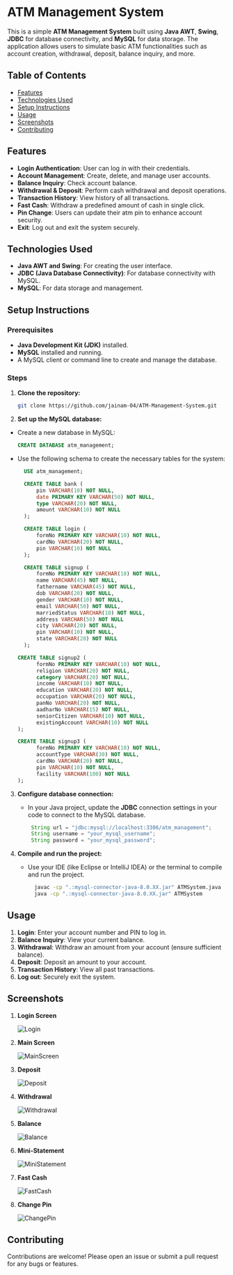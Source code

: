 # ATM Management System

This is a simple **ATM Management System** built using **Java AWT**, **Swing**, **JDBC** for database connectivity, and **MySQL** for data storage. The application allows users to simulate basic ATM functionalities such as account creation, withdrawal, deposit, balance inquiry, and more.

## Table of Contents

- [Features](#features)
- [Technologies Used](#technologies-used)
- [Setup Instructions](#setup-instructions)
- [Usage](#usage)
- [Screenshots](#screenshots)
- [Contributing](#contributing)

## Features

- **Login Authentication**: User can log in with their credentials.
- **Account Management**: Create, delete, and manage user accounts.
- **Balance Inquiry**: Check account balance.
- **Withdrawal & Deposit**: Perform cash withdrawal and deposit operations.
- **Transaction History**: View history of all transactions.
- **Fast Cash**: Withdraw a predefined amount of cash in single click.
- **Pin Change**: Users can update their atm pin to enhance account security.
- **Exit**: Log out and exit the system securely.

## Technologies Used

- **Java AWT and Swing**: For creating the user interface.
- **JDBC (Java Database Connectivity)**: For database connectivity with MySQL.
- **MySQL**: For data storage and management.


## Setup Instructions

### Prerequisites

- **Java Development Kit (JDK)** installed.
- **MySQL** installed and running.
- A MySQL client or command line to create and manage the database.

### Steps

1. **Clone the repository:**

    ```bash
    git clone https://github.com/jainam-04/ATM-Management-System.git
    ```

2. **Set up the MySQL database:**
  - Create a new database in MySQL:
       ```sql
      CREATE DATABASE atm_management;
      ```

  - Use the following schema to create the necessary tables for the system:
      ```sql
        USE atm_management;

        CREATE TABLE bank (
            pin VARCHAR(10) NOT NULL,
            date PRIMARY KEY VARCHAR(50) NOT NULL,
            type VARCHAR(20) NOT NULL,
            amount VARCHAR(10) NOT NULL
        );

        CREATE TABLE login (
            formNo PRIMARY KEY VARCHAR(10) NOT NULL,
            cardNo VARCHAR(20) NOT NULL,
            pin VARCHAR(10) NOT NULL
        );

        CREATE TABLE signup (
            formNo PRIMARY KEY VARCHAR(10) NOT NULL,
            name VARCHAR(45) NOT NULL,
            fathername VARCHAR(45) NOT NULL,
            dob VARCHAR(20) NOT NULL,
            gender VARCHAR(10) NOT NULL,
            email VARCHAR(50) NOT NULL,
            marriedStatus VARCHAR(10) NOT NULL,
            address VARCHAR(50) NOT NULL
            city VARCHAR(20) NOT NULL,
            pin VARCHAR(10) NOT NULL,
            state VARCHAR(20) NOT NULL
        );

      CREATE TABLE signup2 (
            formNo PRIMARY KEY VARCHAR(10) NOT NULL,
            religion VARCHAR(20) NOT NULL,
            category VARCHAR(20) NOT NULL,
            income VARCHAR(10) NOT NULL,
            education VARCHAR(20) NOT NULL,
            occupation VARCHAR(20) NOT NULL,
            panNo VARCHAR(20) NOT NULL,
            aadharNo VARCHAR(15) NOT NULL,
            seniorCitizen VARCHAR(10) NOT NULL,
            existingAccount VARCHAR(10) NOT NULL
      );

      CREATE TABLE signup3 (
            formNo PRIMARY KEY VARCHAR(10) NOT NULL,
            accountType VARCHAR(30) NOT NULL,
            cardNo VARCHAR(20) NOT NULL,
            pin VARCHAR(10) NOT NULL,
            facility VARCHAR(100) NOT NULL
      );
    ```

  3. **Configure database connection:**
     
     - In your Java project, update the **JDBC** connection settings in your code to connect to the MySQL database.

       ```java
        String url = "jdbc:mysql://localhost:3306/atm_management";
        String username = "your_mysql_username";
        String password = "your_mysql_password";
        ```

  4. **Compile and run the project:**

      - Use your IDE (like Eclipse or IntelliJ IDEA) or the terminal to compile and run the project.

        ```bash
          javac -cp ".:mysql-connector-java-8.0.XX.jar" ATMSystem.java
          java -cp ".:mysql-connector-java-8.0.XX.jar" ATMSystem
        ```

## Usage

1. **Login**: Enter your account number and PIN to log in.
2. **Balance Inquiry**: View your current balance.
3. **Withdrawal**: Withdraw an amount from your account (ensure sufficient balance).
4. **Deposit**: Deposit an amount to your account.
5. **Transaction History**: View all past transactions.
6. **Log out**: Securely exit the system.

## Screenshots

  1. **Login Screen**
  
      ![Login](https://github.com/user-attachments/assets/f2c3132f-963e-4207-9bf2-694ff7678fe9)
  
  2. **Main Screen**

      ![MainScreen](https://github.com/user-attachments/assets/4f02c590-64d8-4943-a436-0df61070fa4d)

  3. **Deposit**
  
      ![Deposit](https://github.com/user-attachments/assets/c051a3c4-c901-4995-b2ed-b7c3fea8caf4)
  
  4. **Withdrawal**
  
      ![Withdrawal](https://github.com/user-attachments/assets/d3b851c9-cbc4-4c39-ba70-2d91afd240a9)
  
  5. **Balance**
  
      ![Balance](https://github.com/user-attachments/assets/485a8fc2-1088-49ba-887b-673bf71f9f4d)
  
  6. **Mini-Statement**
  
      ![MiniStatement](https://github.com/user-attachments/assets/d5649fd8-f407-457c-9718-337e8c026bdd)
  
  7. **Fast Cash**
  
      ![FastCash](https://github.com/user-attachments/assets/9e772b46-eeb7-425c-a8eb-92371c0d1757)
  
  8. **Change Pin**
  
      ![ChangePin](https://github.com/user-attachments/assets/a3353dbb-e898-4a77-bfc8-ef0fb4adab23)

## Contributing

  Contributions are welcome! Please open an issue or submit a pull request for any bugs or features.


